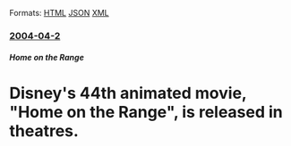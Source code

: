 
Formats: [HTML](/news/2004/04/2/disney-s-44th-animated-movie-home-on-the-range-is-released-in-theatres.html)  [JSON](/news/2004/04/2/disney-s-44th-animated-movie-home-on-the-range-is-released-in-theatres.json)  [XML](/news/2004/04/2/disney-s-44th-animated-movie-home-on-the-range-is-released-in-theatres.xml)  

### [2004-04-2](/news/2004/04/2/index.md)

##### Home on the Range
#  Disney's 44th animated movie, "Home on the Range", is released in theatres.




